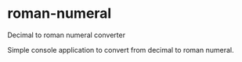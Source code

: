 # roman-numeral
Decimal to roman numeral converter


Simple console application to convert from decimal to roman numeral.
